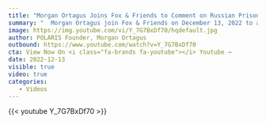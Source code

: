 ```yaml
---
title: "Morgan Ortagus Joins Fox & Friends to Comment on Russian Prisoner Swap"
summary: "  Morgan Ortagus join Fox & Friends on December 13, 2022 to assess the Brittney Griner prisoner swap for a Russian terrorist known as “The Merchant of Death”, in addition to the new batch of Twitter files that dropped over the weekend. "
image: https://img.youtube.com/vi/Y_7G7BxDf70/hqdefault.jpg
author: POLARIS Founder, Morgan Ortagus
outbound: https://www.youtube.com/watch?v=Y_7G7BxDf70
cta: View Now On <i class="fa-brands fa-youtube"></i> Youtube →
date: 2022-12-13
visible: true
video: true
categories:
   - Videos
---
```


{{< youtube Y_7G7BxDf70 >}}